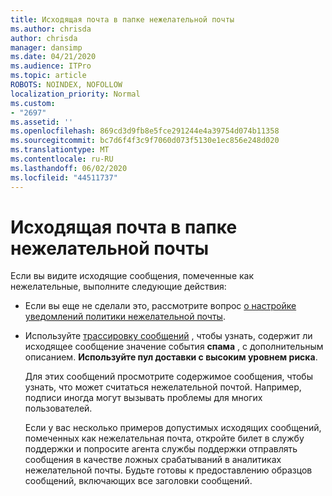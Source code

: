 ```yaml
---
title: Исходящая почта в папке нежелательной почты
ms.author: chrisda
author: chrisda
manager: dansimp
ms.date: 04/21/2020
ms.audience: ITPro
ms.topic: article
ROBOTS: NOINDEX, NOFOLLOW
localization_priority: Normal
ms.custom:
- "2697"
ms.assetid: ''
ms.openlocfilehash: 869cd3d9fb8e5fce291244e4a39754d074b11358
ms.sourcegitcommit: bc7d6f4f3c9f7060d073f5130e1ec856e248d020
ms.translationtype: MT
ms.contentlocale: ru-RU
ms.lasthandoff: 06/02/2020
ms.locfileid: "44511737"
---
```

# <a name="outbound-email-to-junk-email-folder"></a>Исходящая почта в папке нежелательной почты

Если вы видите исходящие сообщения, помеченные как нежелательные, выполните следующие действия:

- Если вы еще не сделали это, рассмотрите вопрос [о настройке уведомлений политики нежелательной почты](https://docs.microsoft.com/microsoft-365/security/office-365-security/configure-the-outbound-spam-policy).

- Используйте [трассировку сообщений](https://docs.microsoft.com/microsoft-365/security/office-365-security/message-trace-scc) , чтобы узнать, содержит ли исходящее сообщение значение события **спама** , с дополнительным описанием. **Используйте пул доставки с высоким уровнем риска**.

  Для этих сообщений просмотрите содержимое сообщения, чтобы узнать, что может считаться нежелательной почтой. Например, подписи иногда могут вызывать проблемы для многих пользователей.

  Если у вас несколько примеров допустимых исходящих сообщений, помеченных как нежелательная почта, откройте билет в службу поддержки и попросите агента службы поддержки отправлять сообщения в качестве ложных срабатываний в аналитиках нежелательной почты. Будьте готовы к предоставлению образцов сообщений, включающих все заголовки сообщений.
